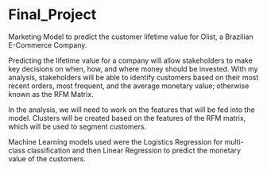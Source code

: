 # Final_Project

Marketing Model to predict the customer lifetime value for Olist, a Brazilian E-Commerce Company.

Predicting the lifetime value for a company will allow stakeholders to make key decisions on when, how, and where money should be invested. With my analysis, stakeholders will be able to identify customers based on their most recent orders, most frequent, and the average monetary value; otherwise known as the RFM Matrix.

In the analysis, we will need to work on the features that will be fed into the model. Clusters will be created based on the features of the RFM matrix, which will be used to segment customers.

Machine Learning models used were the Logistics Regression for multi-class classification and then Linear Regression to predict the monetary value of the customers.
